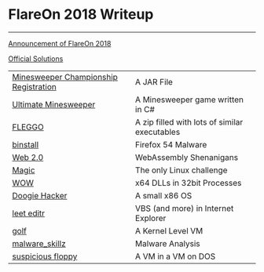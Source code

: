 # FlareOn 2018 Writeup

----------


[Announcement of FlareOn 2018](https://www.fireeye.com/blog/threat-research/2018/08/announcing-the-fifth-annual-flare-on-challenge.html)

[Official Solutions](https://www.fireeye.com/blog/threat-research/2018/10/2018-flare-on-challenge-solutions.html)

|                                                            |                                  |
|------------------------------------------------------------|----------------------------------|
| [Minesweeper Championship Registration](https://github.com/Pusty/writeups/blob/master/FlareOn2018/challenge1.md) | A JAR File       |
| [Ultimate Minesweeper](https://github.com/Pusty/writeups/blob/master/FlareOn2018/challenge2.md) | A Minesweeper game written in C#  |
| [FLEGGO](https://github.com/Pusty/writeups/blob/master/FlareOn2018/challenge3.md) | A zip filled with lots of similar executables       |
| [binstall](https://github.com/Pusty/writeups/blob/master/FlareOn2018/challenge4.md) | Firefox 54 Malware  |
| [Web 2.0](https://github.com/Pusty/writeups/blob/master/FlareOn2018/challenge5.md) | WebAssembly Shenanigans  |
| [Magic](https://github.com/Pusty/writeups/blob/master/FlareOn2018/challenge6.md) | The only Linux challenge  |
| [WOW](https://github.com/Pusty/writeups/blob/master/FlareOn2018/challenge7.md) | x64 DLLs in 32bit Processes  |
| [Doogie Hacker](https://github.com/Pusty/writeups/blob/master/FlareOn2018/challenge8.md) | A small x86 OS  |
| [leet editr](https://github.com/Pusty/writeups/blob/master/FlareOn2018/challenge9.md) | VBS (and more) in Internet Explorer  |
| [golf](https://github.com/Pusty/writeups/blob/master/FlareOn2018/challenge10.md) | A Kernel Level VM  |
| [malware_skillz](https://github.com/Pusty/writeups/blob/master/FlareOn2018/challenge11.md) | Malware Analysis  |
| [suspicious floppy](https://github.com/Pusty/writeups/blob/master/FlareOn2018/challenge12.md) | A VM in a VM on DOS  |